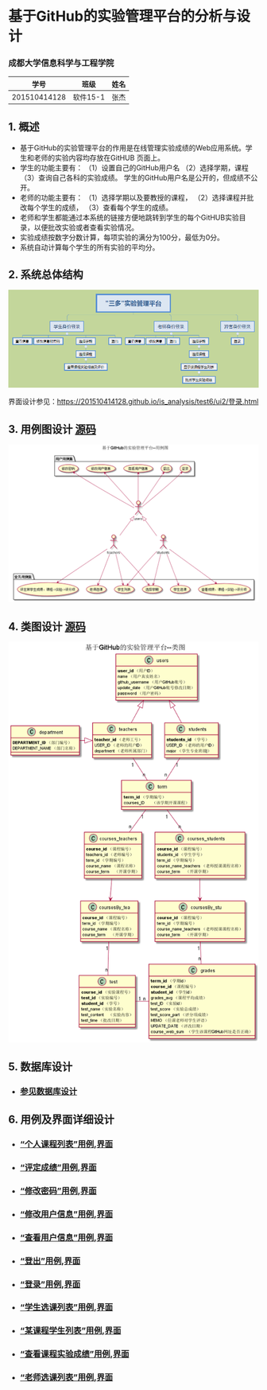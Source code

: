 ﻿
# 基于GitHub的实验管理平台的分析与设计

### 成都大学信息科学与工程学院

|学号|班级|姓名|
|:---------------:|:------------:|:------------:|
|201510414128|软件15-1|张杰|

## 1. 概述
- 基于GitHub的实验管理平台的作用是在线管理实验成绩的Web应用系统。学生和老师的实验内容均存放在GitHUB
页面上。
- 学生的功能主要有：
                    （1）设置自己的GitHub用户名
                    （2）选择学期，课程
                    （3）查询自己各科的实验成绩。
  学生的GitHub用户名是公开的，但成绩不公开。
- 老师的功能主要有：
                    （1）选择学期以及要教授的课程，
                    （2）选择课程并批改每个学生的成绩，
                    （3）查看每个学生的成绩。
- 老师和学生都能通过本系统的链接方便地跳转到学生的每个GitHUB实验目录，以便批改实验或者查看实验情况。
- 实验成绩按数字分数计算，每项实验的满分为100分，最低为0分。
- 系统自动计算每个学生的所有实验的平均分。
    
## 2. 系统总体结构
![](系统结构图.png)

界面设计参见：https://201510414128.github.io/is_analysis/test6/ui2/登录.html
    
## 3. 用例图设计 [源码](src/UseCase.puml)
![](UseCase.png)

## 4. 类图设计 [源码](src/类图.puml)
![](./类图.png)

## 5. 数据库设计
- ### [参见数据库设计](./数据库设计.md)

## 6. 用例及界面详细设计
- ### [“个人课程列表”用例](用例/个人课程列表.md),[界面](https://201510414128.github.io/is_analysis/test6/ui2/个人课程列表.html)
- ### [“评定成绩”用例](./用例/评定成绩.md),[界面](https://201510414128.github.io/is_analysis/test6/ui2/评定成绩.html)
- ### [“修改密码”用例](./用例/修改密码.md),[界面](https://201510414128.github.io/is_analysis/test6/ui2/修改密码.html)
- ### [“修改用户信息”用例](./用例/修改用户信息.md),[界面](https://201510414128.github.io/is_analysis/test6/ui2/修改用户信息.html)
- ### [“查看用户信息”用例](./用例/查看用户信息.md),[界面](https://201510414128.github.io/is_analysis/test6/ui2/查看用户信息.html)
- ### [“登出”用例](./用例/登出.md),[界面](https://201510414128.github.io/is_analysis/test6/ui2/登出.html)
- ### [“登录”用例](./用例/登录.md),[界面](https://201510414128.github.io/is_analysis/test6/ui2/登录.html)
- ### [“学生选课列表”用例](用例/学生选课列表.md),[界面](https://201510414128.github.io/is_analysis/test6/ui2/学生选课列表.html)
- ### [“某课程学生列表”用例](用例/某课程学生列表.md),[界面](https://201510414128.github.io/is_analysis/test6/ui2/某课程学生列表.html) 
- ### [“查看课程实验成绩”用例](用例/查看课程实验成绩.md),[界面](https://201510414128.github.io/is_analysis/test6/ui2/查看课程实验成绩.html)  
- ### [“老师选课列表”用例](用例/老师选课列表.md),[界面](https://201510414128.github.io/is_analysis/test6/ui2/老师选课列表.html) 
